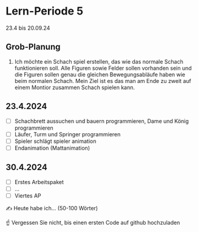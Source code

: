 # Lern-Periode 5

23.4 bis 20.09.24

## Grob-Planung

1. Ich möchte ein Schach spiel erstellen, das wie das normale Schach funktionieren soll. Alle Figuren sowie Felder sollen vorhanden sein und die Figuren sollen genau die gleichen Bewegungsabläufe haben wie beim normalen Schach. Mein Ziel ist es das man am Ende zu zweit auf einem Montior zusammen Schach spielen kann. 

## 23.4.2024

- [ ] Schachbrett aussuchen und bauern programmieren, Dame und König programmieren
- [ ] Läufer, Turm und Springer programmieren
- [ ] Spieler schlägt spieler animation
- [ ] Endanimation (Mattanimation)
## 30.4.2024

- [ ] Erstes Arbeitspaket
- [ ] ...
- [ ] Viertes AP

✍️ Heute habe ich... (50-100 Wörter)

☝️ Vergessen Sie nicht, bis einen ersten Code auf github hochzuladen
